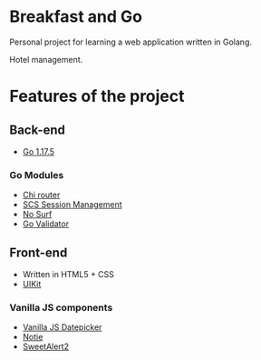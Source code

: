 # Breakfast and Go

Personal project for learning a web application written in Golang.

Hotel management.

# Features of the project
## Back-end
- [Go 1.17.5](https://go.dev/)

### Go Modules
- [Chi router](https://github.com/go-chi/chi)
- [SCS Session Management](https://github.com/alexedwards/scs/v2)
- [No Surf](https://github.com/justinas/nosurf)
- [Go Validator](https://github.com/asaskevich/govalidator)

## Front-end
- Written in HTML5 + CSS
- [UIKit](https://getuikit.com)

### Vanilla JS components
- [Vanilla JS Datepicker](https://mymth.github.io/vanillajs-datepicker/#/)
- [Notie](https://github.com/jaredreich/notie)
- [SweetAlert2](https://github.com/sweetalert2/sweetalert2)
